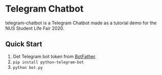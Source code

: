 # Telegram Chatbot
telegram-chatbot is a Telegram Chatbot made as a tutorial demo for the NUS Student Life Fair 2020.

## Quick Start

1. Get Telegram bot token from [BotFather](https://core.telegram.org/bots#6-botfather).
2. `pip install python-telegram-bot`
3. `python bot.py`
